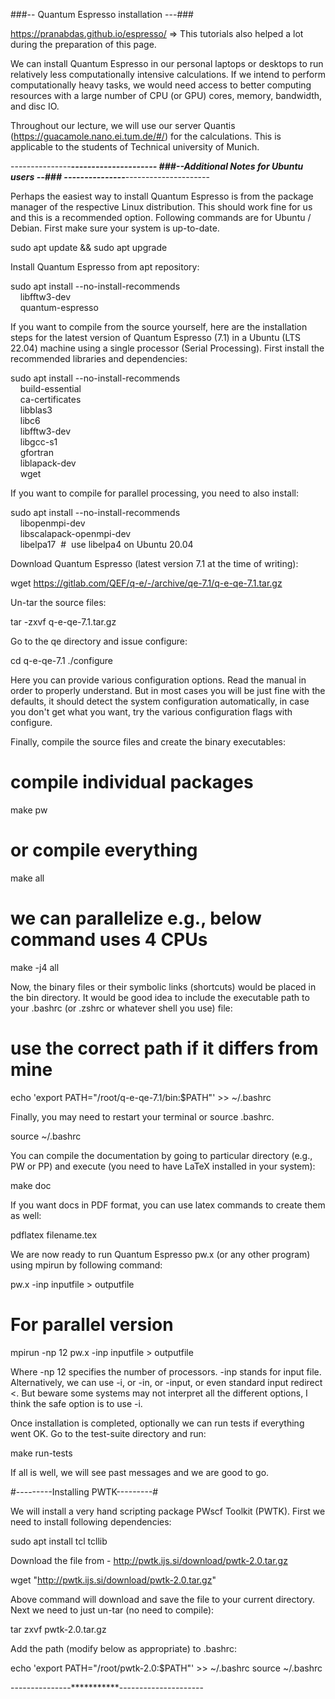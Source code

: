 ###-- Quantum Espresso installation ---###

https://pranabdas.github.io/espresso/ => This tutorials also helped a lot during the preparation of this page. 

We can install Quantum Espresso in our personal laptops or desktops 
to run relatively less computationally intensive calculations. 
If we intend to perform computationally heavy tasks, we would need 
access to better computing resources with a large number of CPU 
(or GPU) cores, memory, bandwidth, and disc IO.

Throughout our lecture, we will use our server Quantis (https://guacamole.nano.ei.tum.de/#/)
for the calculations. This is applicable to the students of Technical university of Munich.

---------------***********---------------------
###--Additional Notes for Ubuntu users --###
---------------***********---------------------

Perhaps the easiest way to install Quantum Espresso is from the package manager 
of the respective Linux distribution. This should work fine for us and this is a recommended option. 
Following commands are for Ubuntu / Debian. First make sure your system is up-to-date.

sudo apt update && sudo apt upgrade

Install Quantum Espresso from apt repository:

sudo apt install --no-install-recommends \
    libfftw3-dev \
    quantum-espresso

If you want to compile from the source yourself, here are the installation steps for the latest version 
of Quantum Espresso (7.1) in a Ubuntu (LTS 22.04) machine using a single processor (Serial Processing). 
First install the recommended libraries and dependencies:

sudo apt install --no-install-recommends \
    build-essential \
    ca-certificates \
    libblas3 \
    libc6 \
    libfftw3-dev \
    libgcc-s1 \
    gfortran \
    liblapack-dev \
    wget

If you want to compile for parallel processing, you need to also install:

sudo apt install --no-install-recommends \
    libopenmpi-dev \
    libscalapack-openmpi-dev \
    libelpa17  #  use libelpa4 on Ubuntu 20.04

Download Quantum Espresso (latest version 7.1 at the time of writing):

wget https://gitlab.com/QEF/q-e/-/archive/qe-7.1/q-e-qe-7.1.tar.gz

Un-tar the source files:

tar -zxvf q-e-qe-7.1.tar.gz

Go to the qe directory and issue configure:

cd q-e-qe-7.1
./configure

Here you can provide various configuration options. Read the manual in order to properly understand. 
But in most cases you will be just fine with the defaults, it should detect the system configuration 
automatically, in case you don't get what you want, try the various configuration flags with configure.

Finally, compile the source files and create the binary executables:

# compile individual packages
make pw
# or compile everything
make all
# we can parallelize e.g., below command uses 4 CPUs
make -j4 all

Now, the binary files or their symbolic links (shortcuts) would be placed in the bin directory. 
It would be good idea to include the executable path to your .bashrc (or .zshrc or whatever shell you use) file:

# use the correct path if it differs from mine
echo 'export PATH="/root/q-e-qe-7.1/bin:$PATH"' >> ~/.bashrc

Finally, you may need to restart your terminal or source .bashrc.

source ~/.bashrc

You can compile the documentation by going to particular directory (e.g., PW or PP) and execute 
(you need to have LaTeX installed in your system):

make doc

If you want docs in PDF format, you can use latex commands to create them as well:

pdflatex filename.tex

We are now ready to run Quantum Espresso pw.x (or any other program) using mpirun by following command:

pw.x -inp inputfile > outputfile
# For parallel version
mpirun -np 12 pw.x -inp inputfile > outputfile

Where -np 12 specifies the number of processors. -inp stands for input file. 
Alternatively, we can use -i, or -in, or -input, or even standard input redirect <. 
But beware some systems may not interpret all the different options, I think the safe option is to use -i.

Once installation is completed, optionally we can run tests if everything went OK. 
Go to the test-suite directory and run:

make run-tests

If all is well, we will see past messages and we are good to go.


#---------Installing PWTK---------#

We will install a very hand scripting package PWscf Toolkit (PWTK). First we need to install following dependencies:

sudo apt install tcl tcllib

Download the file from - http://pwtk.ijs.si/download/pwtk-2.0.tar.gz

wget "http://pwtk.ijs.si/download/pwtk-2.0.tar.gz"

Above command will download and save the file to your current directory. Next we need to just un-tar (no need to compile):

tar zxvf pwtk-2.0.tar.gz

Add the path (modify below as appropriate) to .bashrc:

echo 'export PATH="/root/pwtk-2.0:$PATH"' >> ~/.bashrc
source ~/.bashrc

---------------***********---------------------
